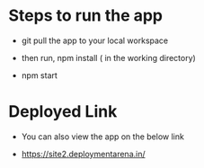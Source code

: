
# Steps to run the app

* git pull the app to your local workspace

* then run, npm install ( in the working directory)

* npm start

# Deployed Link

* You can also view the app on the below link 

* https://site2.deploymentarena.in/